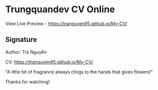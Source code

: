 # Trungquandev CV Online

View Live Preview - https://tranguyen95.github.io/My-CV/

## Signature

Author: Trà Nguyễn

CV: https://tranguyen95.github.io/My-CV/

"A little bit of fragrance always clings to the hands that gives flowers!"

Thanks for watching!
